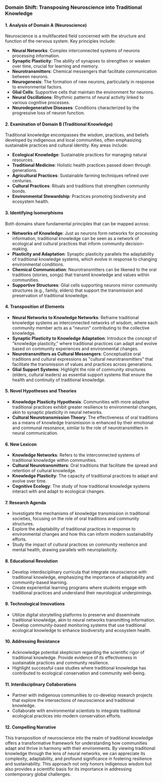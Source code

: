 ### Domain Shift: Transposing Neuroscience into Traditional Knowledge

#### 1. Analysis of Domain A (Neuroscience)
Neuroscience is a multifaceted field concerned with the structure and function of the nervous system. Key principles include:

- **Neural Networks**: Complex interconnected systems of neurons processing information.
- **Synaptic Plasticity**: The ability of synapses to strengthen or weaken over time, crucial for learning and memory.
- **Neurotransmitters**: Chemical messengers that facilitate communication between neurons.
- **Neurogenesis**: The formation of new neurons, particularly in response to environmental factors.
- **Glial Cells**: Supportive cells that maintain the environment for neurons.
- **Neural Oscillations**: Rhythmic patterns of neural activity linked to various cognitive processes.
- **Neurodegenerative Diseases**: Conditions characterized by the progressive loss of neuron function.

#### 2. Examination of Domain B (Traditional Knowledge)
Traditional knowledge encompasses the wisdom, practices, and beliefs developed by indigenous and local communities, often emphasizing sustainable practices and cultural identity. Key areas include:

- **Ecological Knowledge**: Sustainable practices for managing natural resources.
- **Traditional Medicine**: Holistic health practices passed down through generations.
- **Agricultural Practices**: Sustainable farming techniques refined over centuries.
- **Cultural Practices**: Rituals and traditions that strengthen community bonds.
- **Environmental Stewardship**: Practices promoting biodiversity and ecosystem health.

#### 3. Identifying Isomorphisms
Both domains share fundamental principles that can be mapped across:

- **Networks of Knowledge**: Just as neurons form networks for processing information, traditional knowledge can be seen as a network of ecological and cultural practices that inform community decision-making.
- **Plasticity and Adaptation**: Synaptic plasticity parallels the adaptability of traditional knowledge systems, which evolve in response to changing environmental conditions.
- **Chemical Communication**: Neurotransmitters can be likened to the oral traditions (stories, songs) that transmit knowledge and values within communities.
- **Supportive Structures**: Glial cells supporting neurons mirror community structures (e.g., family, elders) that support the transmission and preservation of traditional knowledge.

#### 4. Transposition of Elements
- **Neural Networks to Knowledge Networks**: Reframe traditional knowledge systems as interconnected networks of wisdom, where each community member acts as a "neuron" contributing to the collective knowledge.
- **Synaptic Plasticity to Knowledge Adaptation**: Introduce the concept of "knowledge plasticity," where traditional practices can adapt and evolve based on community experiences and environmental changes.
- **Neurotransmitters as Cultural Messengers**: Conceptualize oral traditions and cultural expressions as "cultural neurotransmitters" that facilitate the transmission of values and practices across generations.
- **Glial Support Systems**: Highlight the role of community structures (elders, cultural leaders) as essential support systems that ensure the health and continuity of traditional knowledge.

#### 5. Novel Hypotheses and Theories
- **Knowledge Plasticity Hypothesis**: Communities with more adaptive traditional practices exhibit greater resilience to environmental changes, akin to synaptic plasticity in neural networks.
- **Cultural Neurotransmission Theory**: The effectiveness of oral traditions as a means of knowledge transmission is enhanced by their emotional and communal resonance, similar to the role of neurotransmitters in neural communication.

#### 6. New Lexicon
- **Knowledge Networks**: Refers to the interconnected systems of traditional knowledge within communities.
- **Cultural Neurotransmitters**: Oral traditions that facilitate the spread and retention of cultural knowledge.
- **Knowledge Plasticity**: The capacity of traditional practices to adapt and evolve over time.
- **Cognitive Ecology**: The study of how traditional knowledge systems interact with and adapt to ecological changes.

#### 7. Research Agenda
- Investigate the mechanisms of knowledge transmission in traditional societies, focusing on the role of oral traditions and community structures.
- Explore the adaptability of traditional practices in response to environmental changes and how this can inform modern sustainability efforts.
- Study the impact of cultural practices on community resilience and mental health, drawing parallels with neuroplasticity.

#### 8. Educational Revolution
- Develop interdisciplinary curricula that integrate neuroscience with traditional knowledge, emphasizing the importance of adaptability and community-based learning.
- Create experiential learning programs where students engage with traditional practices and understand their neurological underpinnings.

#### 9. Technological Innovations
- Utilize digital storytelling platforms to preserve and disseminate traditional knowledge, akin to neural networks transmitting information.
- Develop community-based monitoring systems that use traditional ecological knowledge to enhance biodiversity and ecosystem health.

#### 10. Addressing Resistance
- Acknowledge potential skepticism regarding the scientific rigor of traditional knowledge. Provide evidence of its effectiveness in sustainable practices and community resilience.
- Highlight successful case studies where traditional knowledge has contributed to ecological conservation and community well-being.

#### 11. Interdisciplinary Collaborations
- Partner with indigenous communities to co-develop research projects that explore the intersections of neuroscience and traditional knowledge.
- Collaborate with environmental scientists to integrate traditional ecological practices into modern conservation efforts.

#### 12. Compelling Narrative
This transposition of neuroscience into the realm of traditional knowledge offers a transformative framework for understanding how communities adapt and thrive in harmony with their environments. By viewing traditional knowledge through the lens of neural networks, we can appreciate its complexity, adaptability, and profound significance in fostering resilience and sustainability. This approach not only honors indigenous wisdom but also provides a scientific basis for its importance in addressing contemporary global challenges.